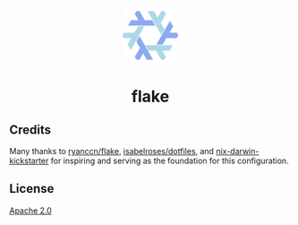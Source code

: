 <div align="center">
    <img src="assets/nix.svg" width="100">
    <h1>flake</h1>
</div>

## Credits

Many thanks to [ryanccn/flake](https://github.com/ryanccn/flake), [isabelroses/dotfiles](https://github.com/isabelroses/dotfiles), and [nix-darwin-kickstarter](https://github.com/ryan4yin/nix-darwin-kickstarter) for inspiring and serving as the foundation for this configuration.

## License

[Apache 2.0](LICENSE)
